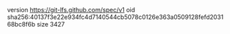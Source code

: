 version https://git-lfs.github.com/spec/v1
oid sha256:40137f3e22e934fc4d7140544cb5078c0126e363a0509128fefd203168bc8f6b
size 3427
